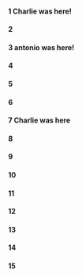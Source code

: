#### 1 Charlie was here!
#### 2
#### 3 antonio was here!
#### 4
#### 5
#### 6
#### 7 Charlie was here
#### 8
#### 9
#### 10
#### 11
#### 12
#### 13
#### 14
#### 15